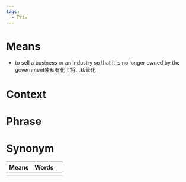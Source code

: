 ```yaml
---
tags:
  - Priv
---
```

# Means
- to sell a business or an industry so that it is no longer owned by the government使私有化；将…私营化
# Context

# Phrase

# Synonym
| Means | Words |     |
| ----- | ----- | --- |
|       |       |     |
